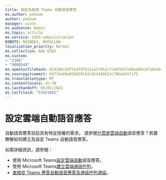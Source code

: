 ```yaml
---
title: 設定及啟用 Teams 自動語音應答
ms.author: pebaum
author: pebaum
manager: scotv
ms.audience: Admin
ms.topic: article
ms.service: o365-administration
ROBOTS: NOINDEX, NOFOLLOW
localization_priority: Normal
ms.collection: Adm_O365
ms.custom:
- "2386"
- "9000548"
ms.openlocfilehash: b54108c9df524f97b111a17952cfc8dfb5f2e8aa09cdf105e9452fcc27dc1028
ms.sourcegitcommit: b5f7da89a650d2915dc652449623c78be6247175
ms.translationtype: MT
ms.contentlocale: zh-TW
ms.lasthandoff: 08/05/2021
ms.locfileid: "53921682"
---
```

# <a name="set-up-a-cloud-auto-attendant"></a>設定雲端自動語音應答

自動語音應答目前具有特定授權的需求。 請參閱[什麼是雲端自動](https://docs.microsoft.com/microsoftteams/what-are-phone-system-auto-attendants)語音應答？若要瞭解如何建立及設定 Teams 自動語音應答。 

如需詳細資訊，請參閱：

- 使用 Microsoft Teams[設定雲端自動](https://docs.microsoft.com/microsoftteams/create-a-phone-system-auto-attendant)語音應答。 
- 使用 Microsoft Teams[建立雲端通話佇列](https://docs.microsoft.com/microsoftteams/create-a-phone-system-call-queue)。 
- [直接從 Teams 應答自動語音應答及通話佇列通話](https://docs.microsoft.com/microsoftteams/answer-auto-attendant-and-call-queue-calls)。 